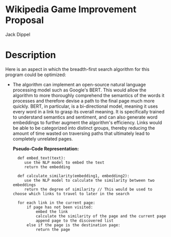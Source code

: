 # Wikipedia Game Improvement Proposal
Jack Dippel

# Description
Here is an aspect in which the breadth-first search algorithm for this program could be optimized:

* The algorithm can implement an open-source natural language processing model such as Google's BERT. This would allow the algorithm to more thoroughly comprehend the semantics of the words it processes and therefore devise a path to the final page much more quickly. BERT, in particular, is a bi-directional model, meaning it uses every word in a link to grasp its overall meaning. It is specifically trained to understand semantics and sentiment, and can also generate word embeddings to further augment the algorithm's efficiency. Links would be able to be categorized into distinct groups, thereby reducing the amount of time wasted on traversing paths that ultimately lead to completely unrelated pages.
  
  __Pseudo-Code Representation:__


        def embed_text(text):
           use the NLP model to embed the text
           return the embedding

        def calculate_similarity(embedding1, embedding2):
           use the NLP model to calculate the similarity between two embeddings
           return the degree of similarity // This would be used to choose which links to travel to later in the search

        for each link in the current page:
            if page has not been visited:
                embed the link
                calculate the similarity of the page and the current page
                append page to the discovered list
            else if the page is the destination page:
                return the page
  

       

        
  

   
       
  
